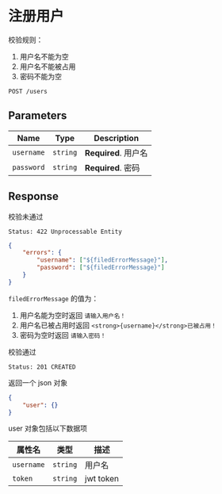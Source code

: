 # 注册用户

校验规则：

1. 用户名不能为空
2. 用户名不能被占用
3. 密码不能为空

```text
POST /users
```

## Parameters

| Name       | Type     | Description          |
| ---------- | -------- | -------------------- |
| `username` | `string` | **Required**. 用户名 |
| `password` | `string` | **Required**. 密码   |

## Response

校验未通过

```text
Status: 422 Unprocessable Entity
```

```json
{
    "errors": {
        "username": ["${filedErrorMessage}"],
        "password": ["${filedErrorMessage}"]
    }
}
```

`filedErrorMessage` 的值为：

1. 用户名能为空时返回 `请输入用户名！`
2. 用户名已被占用时返回 `<strong>{username}</strong>已被占用！`
3. 密码为空时返回 `请输入密码！`

校验通过

```text
Status: 201 CREATED
```

返回一个 json 对象

```json
{
    "user": {}
}
```

user 对象包括以下数据项

| 属性名     | 类型     | 描述      |
| ---------- | -------- | --------- |
| `username` | `string` | 用户名    |
| `token`    | `string` | jwt token |
